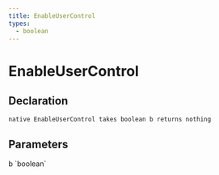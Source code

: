 ```yaml
---
title: EnableUserControl
types:
  - boolean
---
```


# EnableUserControl

## Declaration

```
native EnableUserControl takes boolean b returns nothing
```

## Parameters
<dl>
  <dt>b `boolean`</dt>
  <dd></dd>
</dl>